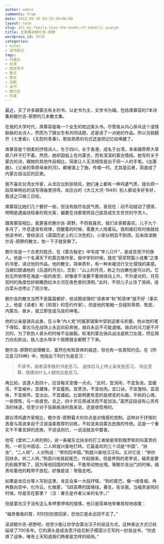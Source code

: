 ```yaml
---
author: admin
comments: true
date: 2012-09-30 03:19:20+00:00
layout: note
slug: all-my-family-love-the-books-of-baoerji-yuanye
title: 全家都读鲍尔吉-原野
wordpress_id: 5578
categories:
- notes
- 读书笔记
tags:
- 内蒙古
- 台湾
- 成吉思汗
- 散文
- 蒙古
- 诗歌
- 读书
- 鲍尔吉
- 鸡婆
---
```


最近，买了许多跟蒙古有关的书，以史书为主，文学书为辅。包括席慕容的7本诗集和鲍尔吉-原野的几本散文集。

在我的大学时代，席慕容是每一个女生的枕边案头书。尽管我从内心排斥这个温情脉脉的女诗人，然而为了跟女生有共同话题，还是读了一点她的作品。所以当我翻开《七里香》、《无怨的青春》，那些熟悉的句式还是把记忆给唤醒了。

席慕容是个阴柔的抒情诗人，生于四川，长于香港，成名于台湾，本来跟莽莽大草原八杆子打不着。然而，她却因祖上在内蒙古，而有深深的蒙古情结。她写的关于蒙古的诗，跟她的其他作品相比，简直让人无法相信是出于同一人的手笔。《出塞曲》、《父亲的草原母亲的河》，都被谱上了曲，传唱一时。尤其是后者，简直成了内蒙古自治区的区歌。

我不喜欢台湾女作家，从龙应台到张晓风，她们身上都有一种鸡婆气质，擅长把一段简单明白的话写得曲里拐弯。龙应台的《大江大河-1949》别人都说多好多好，我读之只做三日呕。

席慕容比她们几个要好一些，但没有脱尽岛民气质。表现在：动不动就动了感情，明明是遇庙烧柱香的观光客，偏要在诗歌里把自己拔高成生生世世的守灵人。

跟席慕容相比，我更喜欢鲍尔吉-原野，不但我喜欢，我们全家都喜欢。儿子九个多月了，作息逐渐有规律，但醒着的时候，需要大人陪着玩。我和媳妇有时候就给他读书听，曾经读过《英国历史上的三次危机》，小家伙明显不耐烦。后来改读鲍尔吉-原野的散文，他一下子就安静了。

鲍尔吉是一个古老的姓氏，在《蒙古秘史》中写成“孛儿只斤”，是成吉思汗的族人。他是一个名满天下的蒙古族作家，我中学的时候，就在“获奖短篇小说集”之类的书里，读过他的作品。他的散文，简单质朴，有一种未被流行文化侵蚀的美感。 当媳妇朗诵他的《后退的月光》，念到：“山上的月亮，称之为白嫩也是可以的。它别无所依停在海底一般的夜空，好像拿不准要不要继续向上升。不升是对的，月亮现时的角度恰好俯瞰西拉沐仑河在夜色里的清明。”此时，不但儿子止住了哭闹，连白菜头也停止了挠沙发。

鲍尔吉的散文当然不是篇篇都好，他试图说理的“读者体”和“知音体”就不好（事实上，他是《读者》和《知音》的签约作家），但是他的笔触一旦碰到草原、牧民、内蒙古、故乡，就立即变成马良的神笔。

他的父亲是骑兵出身，在斗争“内人党”的冤家错案中受到迫害与折磨。他从他的笔下得知，蒙古马在战场上永远向前奔驰，骑兵永远不可能退缩。骑兵的马刀是不开刃的，为了砍到人骨头的时候不会崩豁。标准的蒙古骑兵战法是砍刀左晃，然后用力向右砍出，敌人连头带半个肩膀就全都劈了下来。

鲍尔吉-原野的说理散文，虽然也有知音体的痕迹，但也有一些真知灼见。在《所见恶习55种》中，他指出下列行为是恶习：





<blockquote>不读书，或者读李敖的书是恶习。
退休后马上停止染发是恶习。
哈达至尊，随便向什么人献哈达是恶习。</blockquote>





再比如，说道人到四十，应该每天变傻一点点。“此时，宜消闲，不宜急进。宜缓泻，不宜峻补。宜藏锋，不宜露势。宜煲汤，不宜啖肉。宜口讷，不宜激辩。宜涵咏，不宜疾呼。宜淡出，不宜雄起。比聪明更有意的是顺变的头脑，平和的心境，一些惰性，与一些直觉。总之，四十岁应用减法而不是加法。”虽然这段话有心灵鸡汤的味道，但至少对于狂飙疾进的我来说，还是很受用的。

跟台湾鸡婆作家相比，鲍尔吉-原野最大的优点是对情感的克制。这种对于抒情的吝啬与其说来自于汉语温柔敦厚的训练，不如说来自蒙古民族的传统。这是一个重实干不重言辞的民族，不说话则已，一说话就击中要害。

他写《爱听二人转的狗》，说一条被东北扶余的打工者偷偷带到俄罗斯的叫富贵的狗，一听见中国话、二人转就兴奋地打转。它最喜欢的三个词是“中国”、“扶余”、“二人转”。人对狗说：“带你回中国。”狗就兴奋地汪汪叫。又对它说：“带你回扶余，听二人转。”狗高兴地晃起尾巴，作起揖来。但是养狗的老李说，福贵是要扔到俄罗斯了，因为等他回国的时候，不能带动物出境。等鲍尔吉出门的时候，福贵咬着他的鞋带不放松，好像是说：带我走吧。

如果是龙应台等人写到这里，肯定会来一大段抒情，“狗的尾巴，像一缕青烟，冉冉飘向空中，化作云，化做雾，飞跃高寒的国境线。春生，告诉我，当福贵哀鸣的时候，你是否在那里？（注：春生是作者父亲的名字。）”

但是蒙古汉子没有这么多啰里啰嗦的情愫，他只是简单地举重若轻地收尾：

“福贵像我的胃，时时刻刻想回家，恐怕它是永远回不去了。”

读读鲍尔吉-原野吧，他至少能让你学会蒙古汉子的说话方式。这种表达方式已经延续了700多年。它的源头是成吉思汗给花剌子模国沙王写的一封宣战书，“你选择了战争，唯有上天知道我们两者是怎样的结局。”

